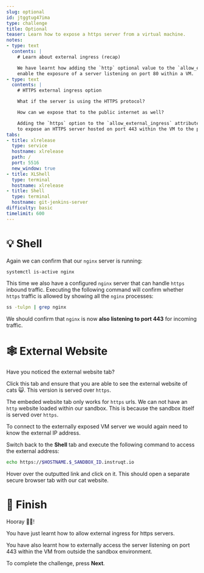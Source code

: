 ```yaml
---
slug: optional
id: jtggtug47ima
type: challenge
title: Optional
teaser: Learn how to expose a https server from a virtual machine.
notes:
- type: text
  contents: |
    # Learn about external ingress (recap)

    We have learnt how adding the `http` optional value to the `allow_external_ingress` can
    enable the exposure of a server listening on port 80 within a VM.
- type: text
  contents: |
    # HTTPS external ingress option

    What if the server is using the HTTPS protocol?

    How can we expose that to the public internet as well?

    Adding the `https` option to the `allow_external_ingress` attribute will allow us
    to expose an HTTPS server hosted on port 443 within the VM to the public internet.
tabs:
- title: xlrelease
  type: service
  hostname: xlrelease
  path: /
  port: 5516
  new_window: true
- title: XLShell
  type: terminal
  hostname: xlrelease
- title: Shell
  type: terminal
  hostname: git-jenkins-server
difficulty: basic
timelimit: 600
---
```


💡 Shell
=========

Again we can confirm that our `nginx` server is running:

```bash
systemctl is-active nginx
```

This time we also have a configured `nginx` server that can
handle `https` inbound traffic. Executing the following
command will confirm whether `https` traffic is allowed by
showing all the `nginx` processes:

```bash
ss -tulpn | grep nginx
```

We should confirm that `nginx` is now **also listening to port 443**
for incoming traffic.

🕸 External Website
====================

Have you noticed the external website tab?

Click this tab and ensure that you are able to see the external
website of cats 😺. This version is served over `https`.

The embeded website tab only works for `https` urls. We can not have
an `http` website loaded within our sandbox. This is because the
sandbox itself is served over `https`.

To connect to the externally exposed VM server we would again need to
know the external IP address.

Switch back to the **Shell** tab and execute the following command to
access the external address:

```bash
echo https://$HOSTNAME.$_SANDBOX_ID.instruqt.io
```

Hover over the outputted link and click on it. This should open a separate
secure browser tab with our cat website.

🏁 Finish
==========

Hooray 🎉🎉!

You have just learnt how to allow external ingress for https servers.

You have also learnt how to externally access the server listening on
port 443 within the VM from outside the sandbox environment.

To complete the challenge, press **Next**.
